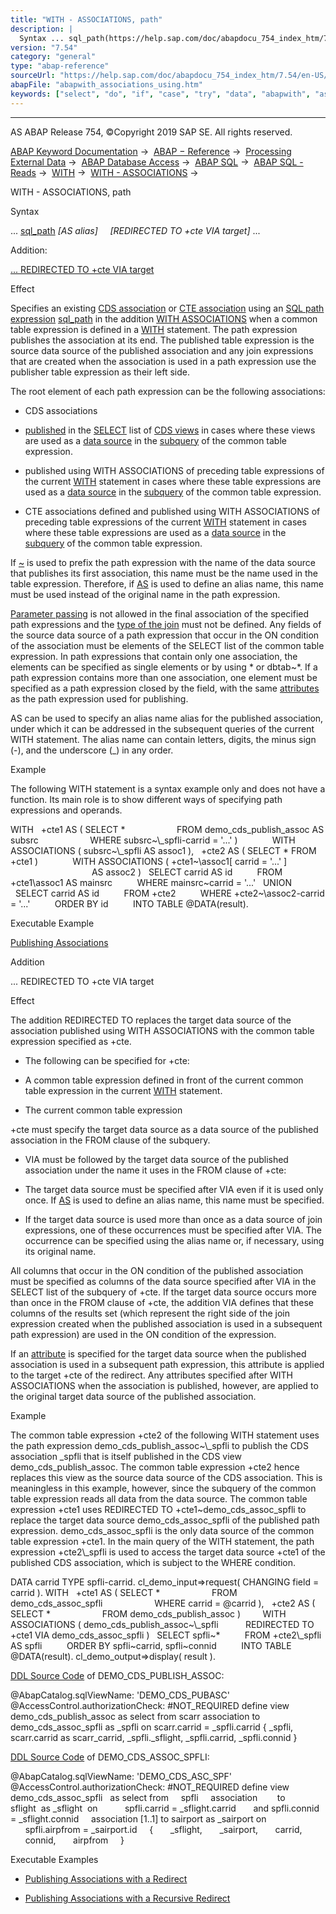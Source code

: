 ```yaml
---
title: "WITH - ASSOCIATIONS, path"
description: |
  Syntax ... sql_path(https://help.sap.com/doc/abapdocu_754_index_htm/7.54/en-US/abenopen_sql_path.htm) AS alias REDIRECTED TO +cte VIA target ... Addition: ... REDIRECTED TO +cte VIA target(#!ABAP_ONE_ADD@1@) Effect Specifies an existing CDS association(https://help.sap.com/doc
version: "7.54"
category: "general"
type: "abap-reference"
sourceUrl: "https://help.sap.com/doc/abapdocu_754_index_htm/7.54/en-US/abapwith_associations_using.htm"
abapFile: "abapwith_associations_using.htm"
keywords: ["select", "do", "if", "case", "try", "data", "abapwith", "associations", "using"]
---
```


* * *

AS ABAP Release 754, ©Copyright 2019 SAP SE. All rights reserved.

[ABAP Keyword Documentation](https://help.sap.com/doc/abapdocu_754_index_htm/7.54/en-US/abenabap.htm) →  [ABAP − Reference](https://help.sap.com/doc/abapdocu_754_index_htm/7.54/en-US/abenabap_reference.htm) →  [Processing External Data](https://help.sap.com/doc/abapdocu_754_index_htm/7.54/en-US/abenabap_language_external_data.htm) →  [ABAP Database Access](https://help.sap.com/doc/abapdocu_754_index_htm/7.54/en-US/abenabap_sql.htm) →  [ABAP SQL](https://help.sap.com/doc/abapdocu_754_index_htm/7.54/en-US/abenopensql.htm) →  [ABAP SQL - Reads](https://help.sap.com/doc/abapdocu_754_index_htm/7.54/en-US/abenopen_sql_reading.htm) →  [WITH](https://help.sap.com/doc/abapdocu_754_index_htm/7.54/en-US/abapwith.htm) →  [WITH - ASSOCIATIONS](https://help.sap.com/doc/abapdocu_754_index_htm/7.54/en-US/abapwith_associations.htm) → 

WITH - ASSOCIATIONS, path

Syntax

... [sql\_path](https://help.sap.com/doc/abapdocu_754_index_htm/7.54/en-US/abenopen_sql_path.htm) *\[*AS alias*\]*
    *\[*REDIRECTED TO +cte VIA target*\]* ...

Addition:

[... REDIRECTED TO +cte VIA target](#!ABAP_ONE_ADD@1@)

Effect

Specifies an existing [CDS association](https://help.sap.com/doc/abapdocu_754_index_htm/7.54/en-US/abencds_association_glosry.htm "Glossary Entry") or [CTE association](https://help.sap.com/doc/abapdocu_754_index_htm/7.54/en-US/abencte_association_glosry.htm "Glossary Entry") using an [SQL path expression](https://help.sap.com/doc/abapdocu_754_index_htm/7.54/en-US/abencds_path_expression_glosry.htm "Glossary Entry") [sql\_path](https://help.sap.com/doc/abapdocu_754_index_htm/7.54/en-US/abenopen_sql_path.htm) in the addition [WITH ASSOCIATIONS](https://help.sap.com/doc/abapdocu_754_index_htm/7.54/en-US/abapwith_associations.htm) when a common table expression is defined in a [WITH](https://help.sap.com/doc/abapdocu_754_index_htm/7.54/en-US/abapwith.htm) statement. The path expression publishes the association at its end. The published table expression is the source data source of the published association and any join expressions that are created when the association is used in a path expression use the publisher table expression as their left side.

The root element of each path expression can be the following associations:

-   CDS associations
    

-   [published](https://help.sap.com/doc/abapdocu_754_index_htm/7.54/en-US/abencds_f1_select_list_association.htm) in the [SELECT](https://help.sap.com/doc/abapdocu_754_index_htm/7.54/en-US/abencds_f1_select_list.htm) list of [CDS views](https://help.sap.com/doc/abapdocu_754_index_htm/7.54/en-US/abencds_view_glosry.htm "Glossary Entry") in cases where these views are used as a [data source](https://help.sap.com/doc/abapdocu_754_index_htm/7.54/en-US/abapselect_data_source.htm) in the [subquery](https://help.sap.com/doc/abapdocu_754_index_htm/7.54/en-US/abapwith_subquery.htm) of the common table expression.

-   published using WITH ASSOCIATIONS of preceding table expressions of the current [WITH](https://help.sap.com/doc/abapdocu_754_index_htm/7.54/en-US/abapwith.htm) statement in cases where these table expressions are used as a [data source](https://help.sap.com/doc/abapdocu_754_index_htm/7.54/en-US/abapselect_data_source.htm) in the [subquery](https://help.sap.com/doc/abapdocu_754_index_htm/7.54/en-US/abapwith_subquery.htm) of the common table expression.

-   CTE associations defined and published using WITH ASSOCIATIONS of preceding table expressions of the current [WITH](https://help.sap.com/doc/abapdocu_754_index_htm/7.54/en-US/abapwith.htm) statement in cases where these table expressions are used as a [data source](https://help.sap.com/doc/abapdocu_754_index_htm/7.54/en-US/abapselect_data_source.htm) in the [subquery](https://help.sap.com/doc/abapdocu_754_index_htm/7.54/en-US/abapwith_subquery.htm) of the common table expression.
    

If [~](https://help.sap.com/doc/abapdocu_754_index_htm/7.54/en-US/abenopen_sql_path.htm) is used to prefix the path expression with the name of the data source that publishes its first association, this name must be the name used in the table expression. Therefore, if [AS](https://help.sap.com/doc/abapdocu_754_index_htm/7.54/en-US/abapfrom_clause.htm) is used to define an alias name, this name must be used instead of the original name in the path expression.

[Parameter passing](https://help.sap.com/doc/abapdocu_754_index_htm/7.54/en-US/abenopen_sql_parameters.htm) is not allowed in the final association of the specified path expressions and the [type of the join](https://help.sap.com/doc/abapdocu_754_index_htm/7.54/en-US/abenopen_sql_path_filter.htm) must not be defined. Any fields of the source data source of a path expression that occur in the ON condition of the association must be elements of the SELECT list of the common table expression. In path expressions that contain only one association, the elements can be specified as single elements or by using \* or dbtab~\*. If a path expression contains more than one association, one element must be specified as a path expression closed by the field, with the same [attributes](https://help.sap.com/doc/abapdocu_754_index_htm/7.54/en-US/abenopen_sql_path_filter.htm) as the path expression used for publishing.

AS can be used to specify an alias name alias for the published association, under which it can be addressed in the subsequent queries of the current WITH statement. The alias name can contain letters, digits, the minus sign (\-), and the underscore (\_) in any order.

Example

The following WITH statement is a syntax example only and does not have a function. Its main role is to show different ways of specifying path expressions and operands.

WITH
  +cte1 AS ( SELECT \*
                    FROM demo\_cds\_publish\_assoc AS subsrc
                    WHERE subsrc~\\\_spfli-carrid = '...' )
             WITH ASSOCIATIONS ( subsrc~\\\_spfli AS assoc1 ),
  +cte2 AS ( SELECT \* FROM +cte1 )
             WITH ASSOCIATIONS ( +cte1~\\assoc1\[ carrid = '...' \]
                                 AS assoc2 )
  SELECT carrid AS id
         FROM +cte1\\assoc1 AS mainsrc
         WHERE mainsrc~carrid = '...'
  UNION
  SELECT carrid AS id
         FROM +cte2
         WHERE +cte2~\\assoc2-carrid = '...'
         ORDER BY id
         INTO TABLE @DATA(result).

Executable Example

[Publishing Associations](https://help.sap.com/doc/abapdocu_754_index_htm/7.54/en-US/abenwith_associations_abexa.htm)

Addition

... REDIRECTED TO +cte VIA target

Effect

The addition REDIRECTED TO replaces the target data source of the association published using WITH ASSOCIATIONS with the common table expression specified as +cte.

-   The following can be specified for +cte:
    

-   A common table expression defined in front of the current common table expression in the current [WITH](https://help.sap.com/doc/abapdocu_754_index_htm/7.54/en-US/abapwith.htm) statement.

-   The current common table expression

+cte must specify the target data source as a data source of the published association in the FROM clause of the subquery.

-   VIA must be followed by the target data source of the published association under the name it uses in the FROM clause of +cte:
    

-   The target data source must be specified after VIA even if it is used only once. If [AS](https://help.sap.com/doc/abapdocu_754_index_htm/7.54/en-US/abapfrom_clause.htm) is used to define an alias name, this name must be specified.

-   If the target data source is used more than once as a data source of join expressions, one of these occurrences must be specified after VIA. The occurrence can be specified using the alias name or, if necessary, using its original name.

All columns that occur in the ON condition of the published association must be specified as columns of the data source specified after VIA in the SELECT list of the subquery of +cte. If the target data source occurs more than once in the FROM clause of +cte, the addition VIA defines that these columns of the results set (which represent the right side of the join expression created when the published association is used in a subsequent path expression) are used in the ON condition of the expression.

If an [attribute](https://help.sap.com/doc/abapdocu_754_index_htm/7.54/en-US/abenopen_sql_path_filter.htm) is specified for the target data source when the published association is used in a subsequent path expression, this attribute is applied to the target +cte of the redirect. Any attributes specified after WITH ASSOCIATIONS when the association is published, however, are applied to the original target data source of the published association.

Example

The common table expression +cte2 of the following WITH statement uses the path expression demo\_cds\_publish\_assoc~\\\_spfli to publish the CDS association \_spfli that is itself published in the CDS view demo\_cds\_publish\_assoc. The common table expression +cte2 hence replaces this view as the source data source of the CDS association. This is meaningless in this example, however, since the subquery of the common table expression reads all data from the data source. The common table expression +cte1 uses REDIRECTED TO +cte1~demo\_cds\_assoc\_spfli to replace the target data source demo\_cds\_assoc\_spfli of the published path expression. demo\_cds\_assoc\_spfli is the only data source of the common table expression +cte1. In the main query of the WITH statement, the path expression +cte2\\\_spfli is used to access the target data source +cte1 of the published CDS association, which is subject to the WHERE condition.

DATA carrid TYPE spfli-carrid.
cl\_demo\_input=>request( CHANGING field = carrid ).
WITH
  +cte1 AS ( SELECT \*
                    FROM demo\_cds\_assoc\_spfli
                    WHERE carrid = @carrid ),
  +cte2 AS ( SELECT \*
                    FROM demo\_cds\_publish\_assoc )
        WITH ASSOCIATIONS ( demo\_cds\_publish\_assoc~\\\_spfli
          REDIRECTED TO +cte1 VIA demo\_cds\_assoc\_spfli )
  SELECT spfli~\*
         FROM +cte2\\\_spfli AS spfli
         ORDER BY spfli~carrid, spfli~connid
         INTO TABLE @DATA(result).
cl\_demo\_output=>display( result ).

[DDL Source Code](https://help.sap.com/doc/abapdocu_754_index_htm/7.54/en-US/abenddl_source_code_glosry.htm "Glossary Entry") of DEMO\_CDS\_PUBLISH\_ASSOC:

@AbapCatalog.sqlViewName: 'DEMO\_CDS\_PUBASC'
@AccessControl.authorizationCheck: #NOT\_REQUIRED
define view demo\_cds\_publish\_assoc
as select from
scarr
association to demo\_cds\_assoc\_spfli as \_spfli on
scarr.carrid = \_spfli.carrid
{
\_spfli,
scarr.carrid as scarr\_carrid,
\_spfli.\_sflight,
\_spfli.carrid,
\_spfli.connid
}    

[DDL Source Code](https://help.sap.com/doc/abapdocu_754_index_htm/7.54/en-US/abenddl_source_code_glosry.htm "Glossary Entry") of DEMO\_CDS\_ASSOC\_SPFLI:

@AbapCatalog.sqlViewName: 'DEMO\_CDS\_ASC\_SPF'
@AccessControl.authorizationCheck: #NOT\_REQUIRED
define view demo\_cds\_assoc\_spfli
  as select from
    spfli
    association        to sflight  as \_sflight  on
          spfli.carrid = \_sflight.carrid
      and spfli.connid = \_sflight.connid
    association \[1..1\] to sairport as \_sairport on
      spfli.airpfrom = \_sairport.id
    {
      \_sflight,
      \_sairport,
      carrid,
      connid,
      airpfrom
    }

Executable Examples

-   [Publishing Associations with a Redirect](https://help.sap.com/doc/abapdocu_754_index_htm/7.54/en-US/abenwith_assocs_redirect_abexa.htm)
    
-   [Publishing Associations with a Recursive Redirect](https://help.sap.com/doc/abapdocu_754_index_htm/7.54/en-US/abenwith_assocs_redir_self_abexa.htm)